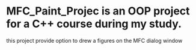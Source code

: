 # MFC_Paint_Projec is an OOP project for a C++ course during my study. 
this project provide option to drew a figures on the MFC dialog window
